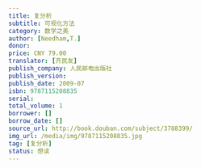 ```yaml
---
title: 复分析
subtitle: 可视化方法
category: 数学之美
author: [Needham,T.]
donor: 
price: CNY 79.00
translator: [齐民友]
publish_company: 人民邮电出版社
publish_version: 
publish_date: 2009-07
isbn: 9787115208835
serial: 
total_volume: 1
borrower: []
borrow_date: []
source_url: http://book.douban.com/subject/3788399/
img_url: /media/img/9787115208835.jpg
tag: [复分析]
status: 想读
---
```

